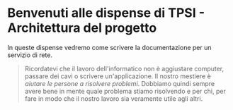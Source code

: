# Benvenuti alle dispense di TPSI - Architettura del progetto

In queste dispense vedremo come scrivere la documentazione per un servizio di rete.

> Ricordatevi che il lavoro dell'informatico non è aggiustare computer, passare dei cavi o scrivere un'applicazione. Il nostro mestiere è _aiutare le persone a risolvere problemi_. Dobbiamo quindi sempre avere bene in mente quale problema stiamo risolvendo e per chi, per fare in modo che il nostro lavoro sia veramente utile agli altri.


